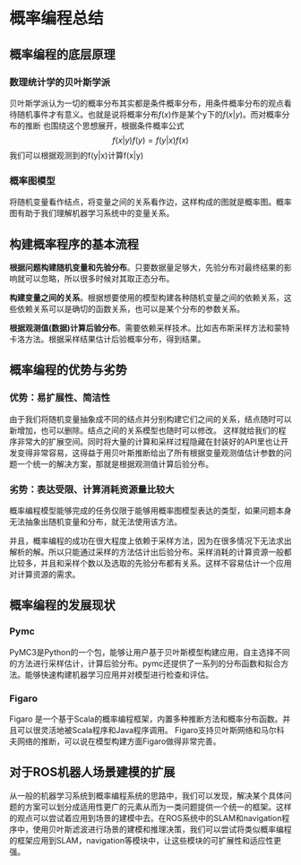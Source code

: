 # 概率编程总结

## 概率编程的底层原理

### 数理统计学的贝叶斯学派

贝叶斯学派认为一切的概率分布其实都是条件概率分布，用条件概率分布的观点看待随机事件才有意义。也就是说将概率分布$f(x)$作是某个y下的$f(x|y)$。而对概率分布的推断
也围绕这个思想展开，根据条件概率公式
$$
f(x|y)f(y) = f(y|x)f(x)
$$
我们可以根据观测到的f(y|x)计算f(x|y)

### 概率图模型

将随机变量看作结点，将变量之间的关系看作边，这样构成的图就是概率图。概率图有助于我们理解机器学习系统中的变量关系。

## 构建概率程序的基本流程

**根据问题构建随机变量和先验分布**。只要数据量足够大，先验分布对最终结果的影响就可以忽略，所以很多时候对其取正态分布。

**构建变量之间的关系**。根据想要使用的模型构建各种随机变量之间的依赖关系，这些依赖关系可以是确切的函数关系，也可以是某个分布的参数关系。

**根据观测值(数据)计算后验分布**。需要依赖采样技术。比如吉布斯采样方法和蒙特卡洛方法。根据采样结果估计后验概率分布，得到结果。

## 概率编程的优势与劣势

### 优势：易扩展性、简洁性

由于我们将随机变量抽象成不同的结点并分别构建它们之间的关系，结点随时可以新增加，也可以删除。结点之间的关系模型也随时可以修改。
这样就给我们的程序非常大的扩展空间。同时将大量的计算和采样过程隐藏在封装好的API里也让开发变得非常容易，这得益于用贝叶斯推断给出了所有根据变量观测值估计参数的问题一个统一的解决方案，那就是根据观测值计算后验分布。

### 劣势：表达受限、计算消耗资源量比较大

概率编程模型能够完成的任务仅限于能够用概率图模型表达的类型，如果问题本身无法抽象出随机变量和分布，就无法使用该方法。

并且，概率编程的成功在很大程度上依赖于采样方法，因为在很多情况下无法求出解析的解。所以只能通过采样的方法估计出后验分布。采样消耗的计算资源一般都比较多，并且和采样个数以及选取的先验分布都有关系。这样不容易估计一个应用对计算资源的需求。

## 概率编程的发展现状

### Pymc

PyMC3是Python的一个包，能够让用户基于贝叶斯模型构建应用，自主选择不同的方法进行采样估计，计算后验分布。pymc还提供了一系列的分布函数和拟合方法。能够快速构建机器学习应用并对模型进行检查和评估。

### Figaro

Figaro 是一个基于Scala的概率编程框架，内置多种推断方法和概率分布函数。并且可以很灵活地被Scala程序和Java程序调用。
Figaro支持贝叶斯网络和马尔科夫网络的推断，可以说在模型构建方面Figaro做得非常完善。


## 对于ROS机器人场景建模的扩展

从一般的机器学习系统到概率编程系统的思路中，我们可以发现，解决某个具体问题的方案可以划分成适用性更广的元素从而为一类问题提供一个统一的框架。这样的观点可以尝试着应用到场景的建模中去。在ROS系统中的SLAM和navigation程序中，使用贝叶斯滤波进行场景的建模和推理决策，我们可以尝试将类似概率编程的框架应用到SLAM，navigation等模块中，让这些模块的可扩展性和适应性更强。